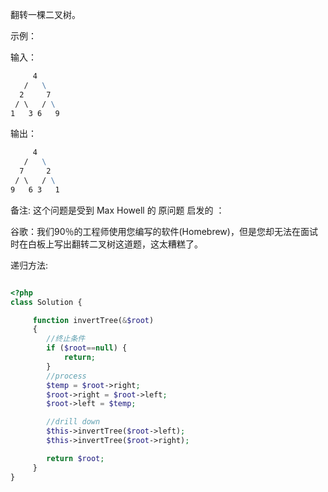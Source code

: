 翻转一棵二叉树。

示例：

输入：

```cmd
     4
   /   \
  2     7
 / \   / \
1   3 6   9

```
   
输出：

```cmd
     4
   /   \
  7     2
 / \   / \
9   6 3   1

```
   
备注:
这个问题是受到 Max Howell 的 原问题 启发的 ：

谷歌：我们90％的工程师使用您编写的软件(Homebrew)，但是您却无法在面试时在白板上写出翻转二叉树这道题，这太糟糕了。

递归方法:

```php

<?php
class Solution {

     function invertTree(&$root)
     {
        //终止条件
        if ($root==null) {
            return;
        }
        //process
        $temp = $root->right;
        $root->right = $root->left;
        $root->left = $temp;

        //drill down
        $this->invertTree($root->left);
        $this->invertTree($root->right);       

        return $root;
     }
}


```